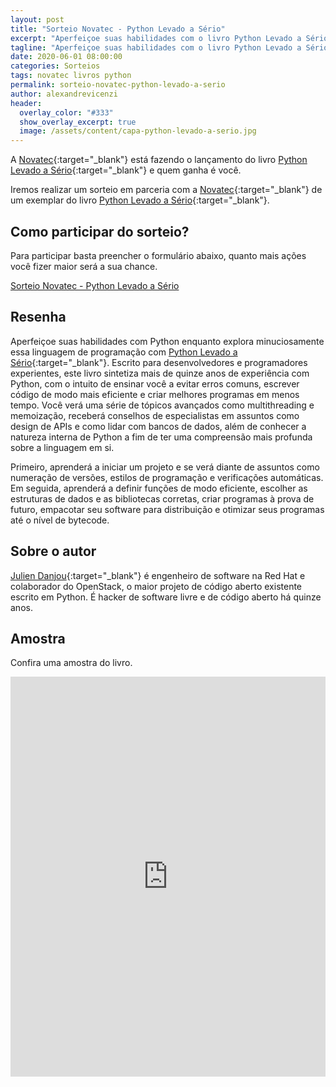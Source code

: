 ```yaml
---
layout: post
title: "Sorteio Novatec - Python Levado a Sério"
excerpt: "Aperfeiçoe suas habilidades com o livro Python Levado a Sério."
tagline: "Aperfeiçoe suas habilidades com o livro Python Levado a Sério"
date: 2020-06-01 08:00:00
categories: Sorteios
tags: novatec livros python
permalink: sorteio-novatec-python-levado-a-serio
author: alexandrevicenzi
header:
  overlay_color: "#333"
  show_overlay_excerpt: true
  image: /assets/content/capa-python-levado-a-serio.jpg
---
```


A [Novatec][novatec]{:target="_blank"} está fazendo o lançamento do livro [Python Levado a Sério][livro-python]{:target="_blank"} e quem ganha é você.

Iremos realizar um sorteio em parceria com a [Novatec][novatec]{:target="_blank"} de um exemplar do livro [Python Levado a Sério][livro-python]{:target="_blank"}.


## Como participar do sorteio?

Para participar basta preencher o formulário abaixo, quanto mais ações você fizer maior será a sua chance.

<a class="e-widget no-button" href="https://gleam.io/bJjUZ/sorteio-novatec-python-levado-a-serio" rel="nofollow">Sorteio Novatec - Python Levado a Sério</a>
<script type="text/javascript" src="https://widget.gleamjs.io/e.js" async="true"></script>

## Resenha

Aperfeiçoe suas habilidades com Python enquanto explora minuciosamente essa linguagem de programação com [Python Levado a Sério][livro-python]{:target="_blank"}.
Escrito para desenvolvedores e programadores experientes, este livro sintetiza mais de quinze anos de experiência com Python, com o intuito de ensinar você a evitar erros comuns, escrever código de modo mais eficiente e criar melhores programas em menos tempo.
Você verá uma série de tópicos avançados como multithreading e memoização, receberá conselhos de especialistas em assuntos como design de APIs e como lidar com bancos de dados, além de conhecer a natureza interna de Python a fim de ter uma compreensão mais profunda sobre a linguagem em si.

Primeiro, aprenderá a iniciar um projeto e se verá diante de assuntos como numeração de versões, estilos de programação e verificações automáticas.
Em seguida, aprenderá a definir funções de modo eficiente, escolher as estruturas de dados e as bibliotecas corretas, criar programas à prova de futuro, empacotar seu software para distribuição e otimizar seus programas até o nível de bytecode. 

## Sobre o autor

[Julien Danjou][julien]{:target="_blank"} é engenheiro de software na Red Hat e colaborador do OpenStack, o maior projeto de código aberto existente escrito em Python. É hacker de software livre e de código aberto há quinze anos.

## Amostra

Confira uma amostra do livro.

<p>
  <iframe title="Livro" frameborder="0" scrolling="no" src="https://books.google.com.br/books?id=3DPlDwAAQBAJ&lpg=PP1&hl=pt-BR&pg=PP1&output=embed" width="100%" height="640"></iframe>
</p>

[novatec]: https://novatec.com.br/?utm_source=ButecoOpenSource&utm_medium=Blog&utm_campaign=LancamentoNovatec
[livro-python]: https://novatec.com.br/livros/python-levado-serio/?utm_source=ButecoOpenSource&utm_medium=Blog&utm_campaign=LancamentoNovatec
[julien]: https://julien.danjou.info/?utm_source=ButecoOpenSource&utm_medium=Blog&utm_campaign=LancamentoNovatec
